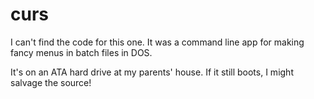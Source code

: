 # curs

I can't find the code for this one. It was a command line app for making
fancy menus in batch files in DOS.

It's on an ATA hard drive at my parents' house. If it still boots, I might
salvage the source!

